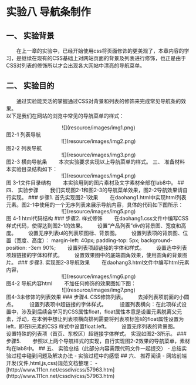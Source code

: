 # 实验八 导航条制作
## 一、	实验背景  
&emsp;&emsp;在上一章的实验中，已经开始使用css将页面修饰的更美观了，本章内容的学习，是继续在现有的CSS基础上对网站页面的背景及列表进行修饰，也正是由于CSS对列表的修饰所以才会出现各大网站中漂亮的导航菜单。
## 二、	实验目的
&emsp;&emsp;通过实验能灵活的掌握通过CSS对背景和列表的修饰来完成常见导航条的效果。  
以下是我们在网站的浏览中常见的导航菜单的样式：    
<center>![](resource/images/img1.png)</center>  
图2-1 列表导航  
<center>![](resource/images/img2.png)</center>  
图2-2 列表导航    
<center>![](resource/images/img3.png)</center>  
图2-3 横向导航条   
&emsp;&emsp;本次实验要求实现以上导航菜单的样式。
三、	准备材料
本实验目录结构如下：  
<center>![](resource/images/img4.png)</center>  
图 3-1文件目录结构   
&emsp;&emsp;本实验用到的图片素材及文字素材全部在lab8中。
## 四、	实验步骤
&emsp;&emsp;我们实现图2-1和图2-3的导航菜单效果，图2-2导航效果请自行实现。
### 步骤1.	首先实现图2-1效果  
&emsp;&emsp;在daohang1.html中实现html列表元素。图2-1中使用的一个无序列表来展示导航内容，具体的代码如下图所示：  
<center>![](resource/images/img5.png)</center>  
图 4-1 html代码结构
### 步骤2.	样式修饰  
&emsp;&emsp;在daohang1.css文件中编写CSS样式代码，使得达到图2-1的效果。  
&emsp;&emsp;设置“产品列表”div的背景图、宽度和高度。  
&emsp;&emsp;设置无序列表ul的列表项图标、背景图。  
&emsp;&emsp;设置列表项的背景图、位置（宽度、高度）：  
                                margin-left: 40px;
							 	padding-top: 5px;
							    background-position: -3em 90%;
&emsp;&emsp;设置列表项超链接的字体和样式。  
&emsp;&emsp;设置选中列表项超链接的字体和样式。  
&emsp;&emsp;设置效果图中的底端圆角效果，使用圆角的背景图片。  
### 步骤3.	实现图2-3导航效果  
&emsp;&emsp;在daohang3.html文件中编写html元素内容，  
<center>![](resource/images/img6.png)</center>  
图4-2 导航内容html  
&emsp;&emsp;不加任何修饰的效果图如下图：
<center>![](resource/images/img7.png)</center>  
图4-3未修饰的列表效果
### 步骤4.	CSS修饰列表。
&emsp;&emsp;去掉列表项前面的小圆点。    
&emsp;&emsp; 设置列表项中超链接的字体样式。    
&emsp;&emsp; 设置列表横向：在此项样式设置中，涉及到后续会学习的CSS属性float，float属性本意是设置元素脱离父元素，浮动，在本例中想让列表项横向排列需要将列表项标签li的float属性设置为left，即在li元素的CSS 样式中设置float:left。    
&emsp;&emsp;设置无序列表的背景图。  
&emsp;&emsp;设置特殊的列表项（首页、东校区）超链接字体样式。  
实现如图2-3所示。
### 步骤5.	
&emsp;&emsp;参照以上两个导航样式的实现，自行实现图2-2效果的导航菜单，素材均在lab8中。
## 五、	实验总结（此部分内容需跟代码文件一起提交）
 - 总结实验过程中碰到问题及解决办法
 - 实验过程中的感悟
## 六、	推荐阅读
 - 网站前端开发(文件,html,js,css)规范文档整理：
 - [http://www.111cn.net/cssdiv/css/57963.htm](http://www.111cn.net/cssdiv/css/57963.htm)

